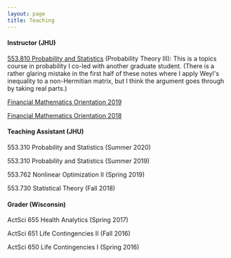 ```yaml
---
layout: page
title: Teaching
---
```

<h4>Instructor (JHU)</h4>

[553.810 Probability and Statistics](../assets/RMT_notes.pdf) (Probability Theory III): This is a topics course in probability I co-led with another graduate student. (There is a rather glaring mistake in the first half of these notes where I apply Weyl's inequality to a non-Hermitian matrix, but I think the argument goes through by taking real parts.)

[Financial Mathematics Orientation 2019](fm2019.html)

[Financial Mathematics Orientation 2018](fm2018.html)


<h4>Teaching Assistant (JHU)</h4>

553.310 Probability and Statistics (Summer 2020)

553.310 Probability and Statistics (Summer 2019)

553.762 Nonlinear Optimization II (Spring 2019)

553.730 Statistical Theory (Fall 2018)


<h4>Grader (Wisconsin)</h4>

ActSci 655 Health Analytics (Spring 2017)

ActSci 651 Life Contingencies II (Fall 2016)

ActSci 650 Life Contingencies I (Spring 2016)

